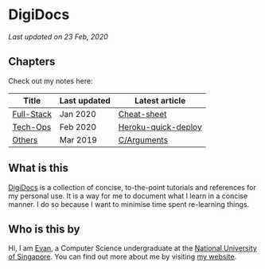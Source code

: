 # DigiDocs

*Last updated on 23 Feb, 2020*

## Chapters

Check out my notes here:

| Title                        | Last updated               | Latest article          |
| ---------------------------- | ------------------- | ---------------- |
| [Full-Stack](full-stack/mongodb/cheat-sheet.md)    | Jan 2020 | [Cheat-sheet](full-stack/mongodb/cheat-sheet.md) |
| [Tech-Ops](tech-ops/heroku-quick-deploy.md)    | Feb 2020 | [Heroku-quick-deploy](tech-ops/heroku-quick-deploy.md) |
| [Others](others/c/arguments.md) | Mar 2019 | [C/Arguments](others/c/arguments.md) |

## What is this

[DigiDocs](https://digipie.github.io/digidocs/) is a collection of concise, to-the-point tutorials and references for my personal use. It is a way for me to document what I learn in a concise manner. I do so because I want to minimise time spent re-learning things.

## Who is this by

Hi, I am [Evan](http://www.evantay.com), a Computer Science undergraduate at the [National University of Singapore](https://www.comp.nus.edu.sg/). You can find out more about me by visiting [my website](http://www.evantay.com).
